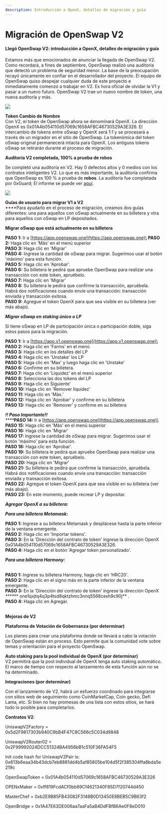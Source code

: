 ```yaml
---
description: Introducción a OpenX, detalles de migración y guía
---
```


# Migración de OpenSwap V2

#### Llegó OpenSwap V2: introducción a OpenX, detalles de migración y guía

Estamos más que emocionados de anunciar la llegada de OpenSwap V2. Como recordará, a fines de septiembre, OpenSwap realizó una auditoría que detectó un problema de seguridad menor. La base de la preocupación recayó únicamente en confiar en el desarrollador del proyecto. El equipo de OpenSwap quiso despejar cualquier duda de este proyecto e inmediatamente comenzó a trabajar en V2. Es hora oficial de olvidar la V1 y pasar a un nuevo futuro. OpenSwap V2 trae un nuevo nombre de token, una nueva auditoría y más.

![](https://cdn-images-1.medium.com/max/716/1\*mkQmszJITvIE-gi7N74nuQ.png)

**Token Cambio de Nombre**\
Con V2, el token de OpenSwap ahora se denominará OpenX. La dirección OpenX es 0x01A4b054110d57069c1658AFBC46730529A3E326. El intercambio de tokens entre oSwap y OpenX será 1:1 y se procesará a través de un migrador en el sitio de OpenSwap. La tokenómica del token oSwap original permanecerá intacta para OpenX. Los antiguos tokens oSwap se retirarán durante el proceso de migración.

**Auditoría V2 completada, 100% a prueba de robos**

Se completó una auditoría en V2. Hay 0 defectos altos y 0 medios con los contratos inteligentes V2. Lo que es más importante, la auditoría confirma que OpenSwap es 100 % a prueba de **robos**. La auditoría fue completada por 0xGuard; El informe se puede ver [aquí](https://github.com/0xGuard-com/audit-reports/blob/master/openswap\_v2/OpenSwapV2\_final-audit-report.pdf).

![](https://cdn-images-1.medium.com/max/716/1\*v\_R3ZmkHUT0wTIFHqdHLyA.png)

**Guías de usuario para migrar V1 a V2**\
****Para ayudarlo en el proceso de migración, creamos dos guías diferentes: una para aquellos con oSwap actualmente en su billetera y otra para aquellos con oSwap en LP depositados.

**Migrar oSwap que está actualmente en su billetera**

**PASO 1:**  Ir a [https://app.openswap.one](https://app.openswap.one)\
**PASO 2:** Haga clic en 'Más' en el menú superior\
**PASO 3:** Haga clic en 'Migrar'\
**PASO 4:** Ingrese la cantidad de oSwap para migrar. Sugerimos usar el botón 'máximo' para esta función.\
**PASO 5:** Haga clic en 'Aprobar'.\
**PASO 6:** Su billetera le pedirá que apruebe OpenSwap para realizar una transacción con este token, apruébelo. \
**PASO 7:** Haga clic en 'Migrar'\
**PASO 8:** Su billetera le pedirá que confirme la transacción, apruébela. Habrá dos notificaciones cuando envíe una transacción: transacción enviada y transacción exitosa.\
**PASO 9:** Agregue el token OpenX para que sea visible en su billetera (ver más abajo).

_**Migrar oSwap en staking único o LP**_

Si tiene oSwap en LP de participación única o participación doble, siga estos pasos para la migración.

**PASO 1:** Ir a [https://app.v1.openswap.one](https://app.v1.openswap.one)\
**PASO 2:** Haga clic en 'Farms' en el menú\
**PASO 3:** Haga clic en los detalles del LP\
**PASO 4:** Haga clic en 'Unstake' los LP\
**PASO 5:** Haga clic en 'Max' y luego haga clic en 'Unstake'\
**PASO 6:** Confirme en su billetera.\
**PASO 7:** Haga clic en 'Liquidez' en el menú superior\
**PASO 8:** Selecciona las dos tokens del LP\
**PASO 9:** Haga clic en Siguiente'\
**PASO 10:** Haga clic en 'Remover liquidez'\
**PASO 11:** Haga clic en 'Máx.’\
**PASO 12:** Haga clic en 'Aprobar' y confirme en su billetera\
**PASO 13:** Haga clic en 'Remover' y confirme en su billetera

_**!! Paso Importante!!**_\
_****_**PASO 14:** Ir a [https://app.openswap.one](https://app.openswap.one)\
**PASO 15:** Haga clic en 'Más' en el menú superior\
**PASO 16:** Haga clic en 'Migrar'\
**PASO 17:** Ingrese la cantidad de oSwap para migrar. Sugerimos usar el botón 'máximo' para esta función.\
**PASO 18:** Haga clic en 'Aprobar'.\
**PASO 19:** Su billetera le pedirá que apruebe OpenSwap para realizar una transacción con este token, apruébelo.\
**PASO 20:** Haga clic en 'Migrar'\
**PASO 21:** Su billetera le pedirá que confirme la transacción, apruébela. Habrá dos notificaciones cuando envíe una transacción: transacción enviada y transacción exitosa.\
**PASO 22:** Agregue el token OpenX para que sea visible en su billetera (ver más abajo).\
**PASO 23:** En este momento, puede recrear LP y depositar.

_**Agregar OpenX a su billetera:**_

_**Para una billetera Metamask:**_

**PASO 1:** Ingrese a su billetera Metamask y desplácese hasta la parte inferior de la ventana emergente.\
**PASO 2:** Haga clic en 'Importar tokens'.\
**PASO 3:** En la 'Dirección del contrato de token' ingrese la dirección OpenX 0x01A4b054110d57069c1658AFBC46730529A3E326.\
**PASO 4:** Haga clic en el botón 'Agregar token personalizado'.

_**Para una billetera Harmony:**_

\
**PASO 1:** Ingrese su billetera Harmony, haga clic en 'HRC20'.\
**PASO 2:** Haga clic en el signo más en la parte inferior de la ventana emergente.\
**PASO 3:** En la 'Dirección del contrato de token' ingrese la dirección OpenX _****_** one1qxjtq4q3p4tsd8qktzhmc3nnq5568cexh9c90j** . \
**PASO 4:** Haga clic en Agregar.

\
**Mejoras de V2**

**Plataforma de Votación de Gobernanza (por determinar)**

Los planes para crear una plataforma donde se llevará a cabo la votación de OpenSwap están en proceso. Esto permite que la comunidad vote sobre temas y orientación para el proyecto OpenSwap.

**Auto staking para la pool individual de OpenX (por determinar)**\
V2 permitirá que la pool individual de OpenX tenga auto staking automático. El marco de tiempo con respecto al lanzamiento de esta función aún no se ha determinado.

**Integraciones (por determinar)**

Con el lanzamiento de V2, habrá un esfuerzo coordinado para integrarse con sitios web de seguimiento como CoinMarketCap, Coin gecko, Defi Lama, etc. Si bien no hay promesas de una lista con estos sitios, se hará todo lo posible para completarlos.



**Contratos V2**:

UniswapV2Factory = 0x5d2F9817303b940C9bB4F47C8C566c5C034d9848

UniswapV2Router02 = 0x2F99992024DCC51324BA4956bB1c510F36FA54F5

Init code hash for UniswapV2Pair is: 0x613b6eaa34b43dcb7eb8881dd4b5af85805be104d5f2f385304ffa8bda5e219c

OpenSwapToken = 0x01A4b054110d57069c1658AFBC46730529A3E326

OPENxMaker = 0xff819FcdACf0bb69Cf4621340F85D7f20744d450

MasterChef = 0xb2E9B85FB43082F3148B0D13450E8BEB5C9B63f2

OpenBridge = 0x1A47E63DE006aa7aaFa5aB4DdFBfB6Ae0F8eD010
